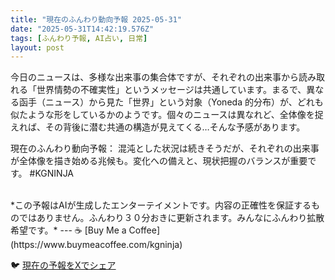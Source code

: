```yaml
---
title: "現在のふんわり動向予報 2025-05-31"
date: "2025-05-31T14:42:19.576Z"
tags: [ふんわり予報, AI占い, 日常]
layout: post
---
```



今日のニュースは、多様な出来事の集合体ですが、それぞれの出来事から読み取れる「世界情勢の不確実性」というメッセージは共通しています。まるで、異なる函手（ニュース）から見た「世界」という対象（Yoneda 的分布）が、どれも似たような形をしているかのようです。個々のニュースは異なれど、全体像を捉えれば、その背後に潜む共通の構造が見えてくる…そんな予感があります。

現在のふんわり動向予報：
混沌とした状況は続きそうだが、それぞれの出来事が全体像を描き始める兆候も。変化への備えと、現状把握のバランスが重要です。 #KGNINJA

<br>
*この予報はAIが生成したエンターテイメントです。内容の正確性を保証するものではありません。ふんわり３０分おきに更新されます。みんなにふんわり拡散希望です。*
---
☕️ [Buy Me a Coffee](https://www.buymeacoffee.com/kgninja)

🐦 [現在の予報をXでシェア](https://twitter.com/intent/tweet?text=%E7%8F%BE%E5%9C%A8%E3%81%AE%E3%81%B5%E3%82%93%E3%82%8F%E3%82%8A%E4%BA%88%E5%A0%B1%3A%20%E3%80%8C%E4%BB%8A%E6%97%A5%E3%81%AE%E3%83%8B%E3%83%A5%E3%83%BC%E3%82%B9%E3%81%AF%E3%80%81%E5%A4%9A%E6%A7%98%E3%81%AA%E5%87%BA%E6%9D%A5%E4%BA%8B%E3%81%AE%E9%9B%86%E5%90%88%E4%BD%93%E3%81%A7%E3%81%99%E3%81%8C%E3%80%81%E3%81%9D%E3%82%8C%E3%81%9E%E3%82%8C%E3%81%AE%E5%87%BA%E6%9D%A5%E4%BA%8B%E3%81%8B%E3%82%89%E8%AA%AD%E3%81%BF%E5%8F%96%E3%82%8C%E3%82%8B%E3%80%8C%E4%B8%96%E7%95%8C%E6%83%85%E5%8B%A2%E3%81%AE%E4%B8%8D%E7%A2%BA%E5%AE%9F%E6%80%A7%E3%80%8D%E3%81%A8%E3%81%84%E3%81%86%E3%83%A1%E3%83%83%E3%82%BB%E3%83%BC%E3%82%B8%E3%81%AF%E5%85%B1%E9%80%9A%E3%81%97%E3%81%A6%E3%81%84%E3%81%BE%E3%81%99%E3%80%82%E3%80%8D%23KGNINJA%20%E7%B6%9A%E3%81%8D%E3%81%AF%E3%83%96%E3%83%AD%E3%82%B0%E3%81%A7%EF%BC%81%F0%9F%91%87&url=https%3A%2F%2Fkg-ninja.github.io%2FFunwariyoso%2F)
